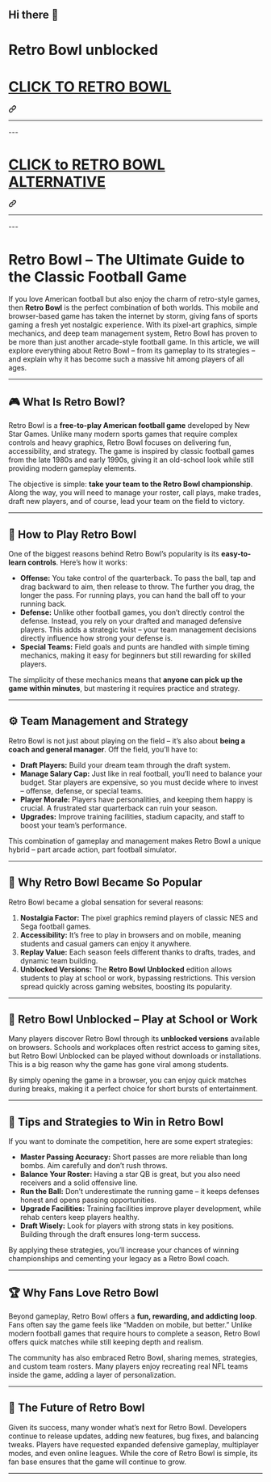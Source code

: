 ## Hi there 👋

# Retro Bowl unblocked
<div class="markdown-heading" dir="auto"><h1 class="heading-element" dir="auto"><a href="https://lessonhub.guru" rel="nofollow">CLICK TO RETRO BOWL</a></h1><a id="user-content-click-to-play-game" class="anchor" aria-label="Permalink: CLICK TO PLAY GAME" href="#click-to-play-game"><svg class="octicon octicon-link" viewBox="0 0 16 16" version="1.1" width="16" height="16" aria-hidden="true"><path d="m7.775 3.275 1.25-1.25a3.5 3.5 0 1 1 4.95 4.95l-2.5 2.5a3.5 3.5 0 0 1-4.95 0 .751.751 0 0 1 .018-1.042.751.751 0 0 1 1.042-.018 1.998 1.998 0 0 0 2.83 0l2.5-2.5a2.002 2.002 0 0 0-2.83-2.83l-1.25 1.25a.751.751 0 0 1-1.042-.018.751.751 0 0 1-.018-1.042Zm-4.69 9.64a1.998 1.998 0 0 0 2.83 0l1.25-1.25a.751.751 0 0 1 1.042.018.751.751 0 0 1 .018 1.042l-1.25 1.25a3.5 3.5 0 1 1-4.95-4.95l2.5-2.5a3.5 3.5 0 0 1 4.95 0 .751.751 0 0 1-.018 1.042.751.751 0 0 1-1.042.018 1.998 1.998 0 0 0-2.83 0l-2.5 2.5a1.998 1.998 0 0 0 0 2.83Z"></path></svg></a></div>
<hr>---
<div class="markdown-heading" dir="auto"><h1 class="heading-element" dir="auto"><a href="https://k12guru.nl" rel="nofollow">CLICK to RETRO BOWL ALTERNATIVE</a></h1><a id="user-content-click-2-play-unb-games" class="anchor" aria-label="Permalink: CLICK 2 PLAY UNB GAMES" href="#click-2-play-unb-games"><svg class="octicon octicon-link" viewBox="0 0 16 16" version="1.1" width="16" height="16" aria-hidden="true"><path d="m7.775 3.275 1.25-1.25a3.5 3.5 0 1 1 4.95 4.95l-2.5 2.5a3.5 3.5 0 0 1-4.95 0 .751.751 0 0 1 .018-1.042.751.751 0 0 1 1.042-.018 1.998 1.998 0 0 0 2.83 0l2.5-2.5a2.002 2.002 0 0 0-2.83-2.83l-1.25 1.25a.751.751 0 0 1-1.042-.018.751.751 0 0 1-.018-1.042Zm-4.69 9.64a1.998 1.998 0 0 0 2.83 0l1.25-1.25a.751.751 0 0 1 1.042.018.751.751 0 0 1 .018 1.042l-1.25 1.25a3.5 3.5 0 1 1-4.95-4.95l2.5-2.5a3.5 3.5 0 0 1 4.95 0 .751.751 0 0 1-.018 1.042.751.751 0 0 1-1.042.018 1.998 1.998 0 0 0-2.83 0l-2.5 2.5a1.998 1.998 0 0 0 0 2.83Z"></path></svg></a></div>
<hr>
---

# Retro Bowl – The Ultimate Guide to the Classic Football Game

If you love American football but also enjoy the charm of retro-style games, then **Retro Bowl** is the perfect combination of both worlds. This mobile and browser-based game has taken the internet by storm, giving fans of sports gaming a fresh yet nostalgic experience. With its pixel-art graphics, simple mechanics, and deep team management system, Retro Bowl has proven to be more than just another arcade-style football game. In this article, we will explore everything about Retro Bowl – from its gameplay to its strategies – and explain why it has become such a massive hit among players of all ages.

---

## 🎮 What Is Retro Bowl?

Retro Bowl is a **free-to-play American football game** developed by New Star Games. Unlike many modern sports games that require complex controls and heavy graphics, Retro Bowl focuses on delivering fun, accessibility, and strategy. The game is inspired by classic football games from the late 1980s and early 1990s, giving it an old-school look while still providing modern gameplay elements.

The objective is simple: **take your team to the Retro Bowl championship**. Along the way, you will need to manage your roster, call plays, make trades, draft new players, and of course, lead your team on the field to victory.

---

## 🏈 How to Play Retro Bowl

One of the biggest reasons behind Retro Bowl’s popularity is its **easy-to-learn controls**. Here’s how it works:

* **Offense:** You take control of the quarterback. To pass the ball, tap and drag backward to aim, then release to throw. The further you drag, the longer the pass. For running plays, you can hand the ball off to your running back.
* **Defense:** Unlike other football games, you don’t directly control the defense. Instead, you rely on your drafted and managed defensive players. This adds a strategic twist – your team management decisions directly influence how strong your defense is.
* **Special Teams:** Field goals and punts are handled with simple timing mechanics, making it easy for beginners but still rewarding for skilled players.

The simplicity of these mechanics means that **anyone can pick up the game within minutes**, but mastering it requires practice and strategy.

---

## ⚙️ Team Management and Strategy

Retro Bowl is not just about playing on the field – it’s also about **being a coach and general manager**. Off the field, you’ll have to:

* **Draft Players:** Build your dream team through the draft system.
* **Manage Salary Cap:** Just like in real football, you’ll need to balance your budget. Star players are expensive, so you must decide where to invest – offense, defense, or special teams.
* **Player Morale:** Players have personalities, and keeping them happy is crucial. A frustrated star quarterback can ruin your season.
* **Upgrades:** Improve training facilities, stadium capacity, and staff to boost your team’s performance.

This combination of gameplay and management makes Retro Bowl a unique hybrid – part arcade action, part football simulator.

---

## 🌟 Why Retro Bowl Became So Popular

Retro Bowl became a global sensation for several reasons:

1. **Nostalgia Factor:** The pixel graphics remind players of classic NES and Sega football games.
2. **Accessibility:** It’s free to play in browsers and on mobile, meaning students and casual gamers can enjoy it anywhere.
3. **Replay Value:** Each season feels different thanks to drafts, trades, and dynamic team building.
4. **Unblocked Versions:** The **Retro Bowl Unblocked** edition allows students to play at school or work, bypassing restrictions. This version spread quickly across gaming websites, boosting its popularity.

---

## 📱 Retro Bowl Unblocked – Play at School or Work

Many players discover Retro Bowl through its **unblocked versions** available on browsers. Schools and workplaces often restrict access to gaming sites, but Retro Bowl Unblocked can be played without downloads or installations. This is a big reason why the game has gone viral among students.

By simply opening the game in a browser, you can enjoy quick matches during breaks, making it a perfect choice for short bursts of entertainment.

---

## 🧠 Tips and Strategies to Win in Retro Bowl

If you want to dominate the competition, here are some expert strategies:

* **Master Passing Accuracy:** Short passes are more reliable than long bombs. Aim carefully and don’t rush throws.
* **Balance Your Roster:** Having a star QB is great, but you also need receivers and a solid offensive line.
* **Run the Ball:** Don’t underestimate the running game – it keeps defenses honest and opens passing opportunities.
* **Upgrade Facilities:** Training facilities improve player development, while rehab centers keep players healthy.
* **Draft Wisely:** Look for players with strong stats in key positions. Building through the draft ensures long-term success.

By applying these strategies, you’ll increase your chances of winning championships and cementing your legacy as a Retro Bowl coach.

---

## 🏆 Why Fans Love Retro Bowl

Beyond gameplay, Retro Bowl offers a **fun, rewarding, and addicting loop**. Fans often say the game feels like “Madden on mobile, but better.” Unlike modern football games that require hours to complete a season, Retro Bowl offers quick matches while still keeping depth and realism.

The community has also embraced Retro Bowl, sharing memes, strategies, and custom team rosters. Many players enjoy recreating real NFL teams inside the game, adding a layer of personalization.

---

## 🔮 The Future of Retro Bowl

Given its success, many wonder what’s next for Retro Bowl. Developers continue to release updates, adding new features, bug fixes, and balancing tweaks. Players have requested expanded defensive gameplay, multiplayer modes, and even online leagues. While the core of Retro Bowl is simple, its fan base ensures that the game will continue to grow.

---

##

